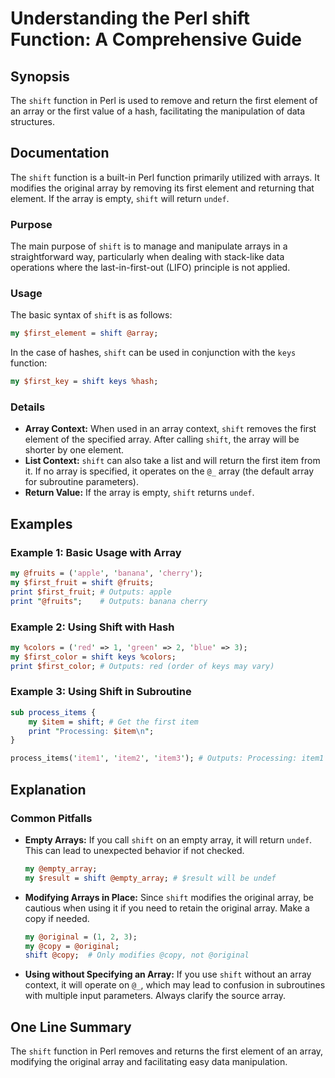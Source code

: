 <!--
Meta Description: # Understanding the Perl shift Function: A Comprehensive Guide ## Synopsis The `shift` function in Perl is used to remove and return the first element...
Meta Keywords: shift, array, perl, first, original
-->

# Understanding the Perl shift Function: A Comprehensive Guide

## Synopsis
The `shift` function in Perl is used to remove and return the first element of an array or the first value of a hash, facilitating the manipulation of data structures.

## Documentation
The `shift` function is a built-in Perl function primarily utilized with arrays. It modifies the original array by removing its first element and returning that element. If the array is empty, `shift` will return `undef`.

### Purpose
The main purpose of `shift` is to manage and manipulate arrays in a straightforward way, particularly when dealing with stack-like data operations where the last-in-first-out (LIFO) principle is not applied.

### Usage
The basic syntax of `shift` is as follows:

```perl
my $first_element = shift @array;
```

In the case of hashes, `shift` can be used in conjunction with the `keys` function:

```perl
my $first_key = shift keys %hash;
```

### Details
- **Array Context:** When used in an array context, `shift` removes the first element of the specified array. After calling `shift`, the array will be shorter by one element.
- **List Context:** `shift` can also take a list and will return the first item from it. If no array is specified, it operates on the `@_` array (the default array for subroutine parameters).
- **Return Value:** If the array is empty, `shift` returns `undef`.

## Examples
### Example 1: Basic Usage with Array
```perl
my @fruits = ('apple', 'banana', 'cherry');
my $first_fruit = shift @fruits;
print $first_fruit; # Outputs: apple
print "@fruits";    # Outputs: banana cherry
```

### Example 2: Using Shift with Hash
```perl
my %colors = ('red' => 1, 'green' => 2, 'blue' => 3);
my $first_color = shift keys %colors;
print $first_color; # Outputs: red (order of keys may vary)
```

### Example 3: Using Shift in Subroutine
```perl
sub process_items {
    my $item = shift; # Get the first item
    print "Processing: $item\n";
}

process_items('item1', 'item2', 'item3'); # Outputs: Processing: item1
```

## Explanation
### Common Pitfalls
- **Empty Arrays:** If you call `shift` on an empty array, it will return `undef`. This can lead to unexpected behavior if not checked.
  
  ```perl
  my @empty_array;
  my $result = shift @empty_array; # $result will be undef
  ```

- **Modifying Arrays in Place:** Since `shift` modifies the original array, be cautious when using it if you need to retain the original array. Make a copy if needed.

  ```perl
  my @original = (1, 2, 3);
  my @copy = @original;
  shift @copy;  # Only modifies @copy, not @original
  ```

- **Using without Specifying an Array:** If you use `shift` without an array context, it will operate on `@_`, which may lead to confusion in subroutines with multiple input parameters. Always clarify the source array.

## One Line Summary
The `shift` function in Perl removes and returns the first element of an array, modifying the original array and facilitating easy data manipulation.